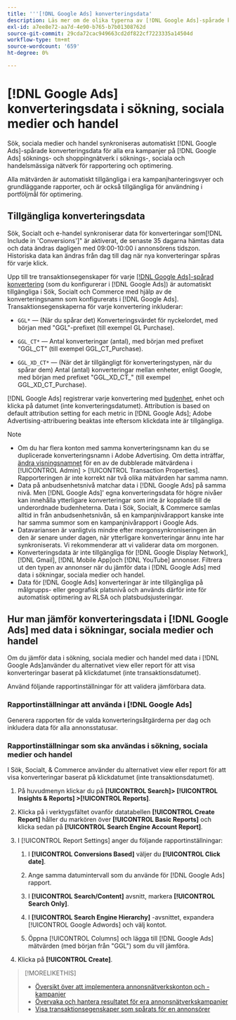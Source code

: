 ```yaml
---
title: '''[!DNL Google Ads] konverteringsdata'
description: Läs mer om de olika typerna av [!DNL Google Ads]-spårade konverteringsdata finns i Sök, Socialt och Commerce.
exl-id: a7ee8e72-aa7d-4e90-b765-b7b01308762d
source-git-commit: 29cda72cac949663cd2df822cf7223335a14504d
workflow-type: tm+mt
source-wordcount: '659'
ht-degree: 0%

---
```


# [!DNL Google Ads] konverteringsdata i sökning, sociala medier och handel

Sök, sociala medier och handel synkroniseras automatiskt [!DNL Google Ads]-spårade konverteringsdata för alla era kampanjer på [!DNL Google Ads] söknings- och shoppingnätverk i söknings-, sociala och handelsmässiga nätverk för rapportering och optimering.

Alla mätvärden är automatiskt tillgängliga i era kampanjhanteringsvyer och grundläggande rapporter, och är också tillgängliga för användning i portföljmål för optimering.

## Tillgängliga konverteringsdata

Sök, Socialt och e-handel synkroniserar data för konverteringar som[!DNL Include in 'Conversions']&quot; är aktiverat, de senaste 35 dagarna hämtas data och data ändras dagligen med 09:00-10:00 i annonsörens tidszon. Historiska data kan ändras från dag till dag när nya konverteringar spåras för varje klick.

Upp till tre transaktionsegenskaper för varje [[!DNL Google Ads]-spårad konvertering](https://support.google.com/google-ads/answer/4677036) (som du konfigurerar i [!DNL Google Ads]) är automatiskt tillgängliga i Sök, Socialt och Commerce med hjälp av de konverteringsnamn som konfigurerats i [!DNL Google Ads]. Transaktionsegenskaperna för varje konvertering inkluderar:

* `GGL*` — (När du spårar det) Konverteringsvärdet för nyckelordet, med början med &quot;GGL&quot;-prefixet (till exempel GL Purchase).

* `GGL_CT*` — Antal konverteringar (antal), med början med prefixet &quot;GGL_CT&quot; (till exempel GGL_CT_Purchase).

* `GGL_XD_CT*` — (När det är tillgängligt för konverteringstypen, när du spårar dem) Antal (antal) konverteringar mellan enheter, enligt Google, med början med prefixet &quot;GGL_XD_CT_&quot; (till exempel GGL_XD_CT_Purchase).

[!DNL Google Ads] registrerar varje konvertering med [budenhet](/help/search-social-commerce/glossary.md#a-b), enhet och klicka på datumet (inte konverteringsdatumet). Attribution is based on default attribution setting for each metric in [!DNL Google Ads]; Adobe Advertising-attribuering beaktas inte eftersom klickdata inte är tillgängliga.

>[!NOTE]
>
>* Om du har flera konton med samma konverteringsnamn kan du se duplicerade konverteringsnamn i Adobe Advertising. Om detta inträffar, [ändra visningsnamnet](/help/search-social-commerce/admin/transaction-properties/transaction-property-edit-display-name.md) för en av de dubblerade mätvärdena i [!UICONTROL Admin] > [!UICONTROL Transaction Properties]. Rapporteringen är inte korrekt när två olika mätvärden har samma namn.
>* Data på anbudsenhetsnivå matchar data i [!DNL Google Ads] på samma nivå. Men [!DNL Google Ads]&#39; egna konverteringsdata för högre nivåer kan innehålla ytterligare konverteringar som inte är kopplade till de underordnade budenheterna. Data i Sök, Socialt, &amp; Commerce samlas alltid in från anbudsenhetsnivån, så en kampanjnivårapport kanske inte har samma summor som en kampanjnivårapport i Google Ads.
>* Datavariansen är vanligtvis mindre efter morgonsynkroniseringen än den är senare under dagen, när ytterligare konverteringar ännu inte har synkroniserats. Vi rekommenderar att vi validerar data om morgonen.
>* Konverteringsdata är inte tillgängliga för [!DNL Google Display Network], [!DNL Gmail], [!DNL Mobile App]och [!DNL YouTube] annonser. Filtrera ut den typen av annonser när du jämför data i [!DNL Google Ads] med data i sökningar, sociala medier och handel.
>* Data för [!DNL Google Ads] konverteringar är inte tillgängliga på målgrupps- eller geografisk platsnivå och används därför inte för automatisk optimering av RLSA och platsbudsjusteringar.

## Hur man jämför konverteringsdata i [!DNL Google Ads] med data i sökningar, sociala medier och handel

Om du jämför data i sökning, sociala medier och handel med data i [!DNL Google Ads]använder du alternativet view eller report för att visa konverteringar baserat på klickdatumet (inte transaktionsdatumet).

Använd följande rapportinställningar för att validera jämförbara data.

### Rapportinställningar att använda i [!DNL Google Ads]

Generera rapporten för de valda konverteringsåtgärderna per dag och inkludera data för alla annonsstatusar.

<!-- 

1. In the main toolbar, select **[!DNL Reports] > [!DNL Report]**.

1. Select **[!DNL + Custom] > [!DNL Table]**.

1. From the left pane, specify the rows and columns in the report:
   
   1. Search for the **[!DNL Day]** field and it drag to the [!DNL Row] section.

   1. Search for the **[!DNL All conv].** field and it drag to the [!DNL Column] section.

   1. Search for the **[!DNL Conversion action]** field and it drag to the [!DNL Column] section.

1. In the report settings toolbar, select **[!DNL Filter] > [!DNL Ad status]**, and then select all boxes.

1. In the report settings toolbar, select **[!DNL Download] > [!DNL Excel .csv]**.

-->

### Rapportinställningar som ska användas i sökning, sociala medier och handel

I Sök, Socialt, &amp; Commerce använder du alternativet view eller report för att visa konverteringar baserat på klickdatumet (inte transaktionsdatumet).

1. På huvudmenyn klickar du på **[!UICONTROL Search]> [!UICONTROL Insights & Reports] >[!UICONTROL Reports]**.

1. Klicka på i verktygsfältet ovanför datatabellen **[!UICONTROL Create Report]** håller du markören över **[!UICONTROL Basic Reports]** och klicka sedan på **[!UICONTROL Search Engine Account Report]**.

1. I [!UICONTROL Report Settings] anger du följande rapportinställningar:

   1. I **[!UICONTROL Conversions Based]** väljer du **[!UICONTROL Click date]**.

   1. Ange samma datumintervall som du använde för [!DNL Google Ads] rapport.

   1. I **[!UICONTROL Search/Content]** avsnitt, markera **[!UICONTROL Search Only]**.

   1. I **[!UICONTROL Search Engine Hierarchy]** -avsnittet, expandera [!UICONTROL Google Adwords] och välj kontot.

   1. Öppna [!UICONTROL Columns] och lägga till [!DNL Google Ads] mätvärden (med början från &quot;GGL&quot;) som du vill jämföra.

1. Klicka på **[!UICONTROL Create]**.

>[!MORELIKETHIS]
>
>* [Översikt över att implementera annonsnätverkskonton och -kampanjer](campaign-implemention-overview.md)
>* [Övervaka och hantera resultatet för era annonsnätverkskampanjer](monitor-performance-campaigns.md)
>* [Visa transaktionsegenskaper som spårats för en annonsörer](/help/search-social-commerce/admin/transaction-properties/transaction-property-view-tracked.md)
